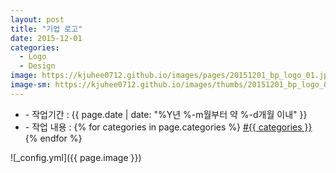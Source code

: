 ```yaml
---
layout: post
title: "기업 로고"
date: 2015-12-01
categories:
  - Logo
  - Design
image: https://kjuhee0712.github.io/images/pages/20151201_bp_logo_01.jpg
image-sm: https://kjuhee0712.github.io/images/thumbs/20151201_bp_logo_01.jpg
---
```


<ul class="inform">
	<li class="preview__date" itemprop="datePublished" datetime="{{ page.date | date_to_xmlschema }}">- 작업기간 : {{ page.date | date: "%Y년 %-m월부터 약 %-d개월 이내" }}</li>
	<li class="preview__catetory" itemprop="catetory">- 작업 내용 :
		{% for categories in page.categories %}
           <a href="/category/{{ categories }}/">#{{ categories }}</a>     
      	{% endfor %}</li>
</ul>

![_config.yml]({{ page.image }})


